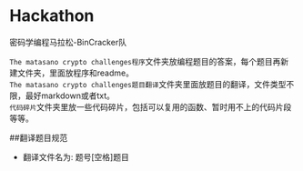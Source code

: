# Hackathon
密码学编程马拉松-BinCracker队  
  
`The matasano crypto challenges程序`文件夹放编程题目的答案，每个题目再新建文件夹，里面放程序和readme。  
`The matasano crypto challenges题目翻译`文件夹里面放题目的翻译，文件类型不限，最好markdown或者txt。  
`代码碎片`文件夹里放一些代码碎片，包括可以复用的函数、暂时用不上的代码片段等等。  

##翻译题目规范
* 翻译文件名为: 题号[空格]题目  

